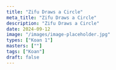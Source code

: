 ```yaml
---
title: "Zifu Draws a Circle"
meta_title: "Zifu Draws a Circle"
description: "Zifu Draws a Circle"
date: 2024-09-12
image: "/images/image-placeholder.jpg"
types: ["Koan 1"]
masters: [""]
tags: ["Koan"]
draft: false
---
```


